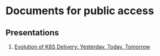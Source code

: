 # Documents for public access

## Presentations

1. [Evolution of K8S Delivery: Yesterday, Today, Tomorrow](presentations/Evolution_k8s_delivery_2023.pdf)
